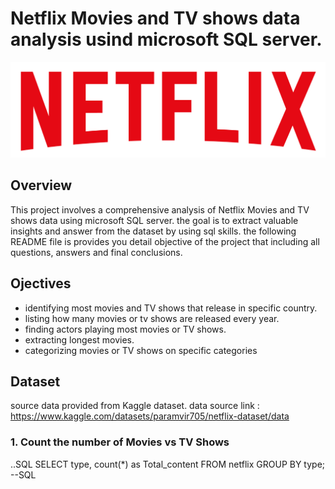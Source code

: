 # Netflix Movies and TV shows data analysis usind microsoft SQL server.

![Netflix Logo](https://github.com/KebedeNegewo2015/netflix_sql_project2/blob/main/Logonetflix.png)

## Overview

This project involves a comprehensive analysis of  Netflix Movies and TV shows data using microsoft SQL server.
the goal is to extract valuable insights and answer from the dataset by using sql skills.
the following README file is provides you detail objective of the project that including all questions, answers and 
final conclusions.


## Ojectives
- identifying most movies and TV shows that release in specific country.
- listing how many movies or tv shows are released every year.
- finding actors playing most movies or TV shows.
- extracting longest movies.
- categorizing movies or TV shows on specific categories

## Dataset

source data provided from Kaggle dataset.
data source link : https://www.kaggle.com/datasets/paramvir705/netflix-dataset/data 


###  1. Count the number of Movies vs TV Shows
..SQL	SELECT 
	type,
	count(*) as Total_content FROM netflix
	GROUP BY type;
 --SQL

